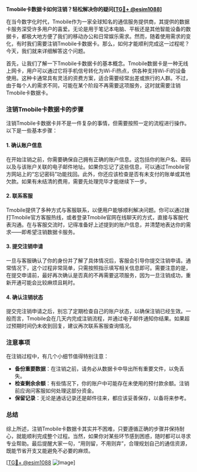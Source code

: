 **Tmobile卡数据卡如何注销？轻松解决你的疑问[[TG💪+ @esim1088](https://t.me/s/esim1088)]**

在当今数字化时代，Tmobile作为一家全球知名的通信服务提供商，其提供的数据卡服务深受许多用户的喜爱。无论是用于笔记本电脑、平板还是其他智能设备的数据卡，都极大地方便了我们的移动办公和日常娱乐需求。然而，随着使用需求的变化，有时我们需要注销Tmobile卡数据卡。那么，如何才能顺利完成这一过程呢？今天，我们就来详细解答这个问题。

首先，让我们了解一下Tmobile卡数据卡的基本概念。Tmobile数据卡是一种无线上网卡，用户可以通过它将手机信号转化为Wi-Fi热点，供各种支持Wi-Fi的设备使用。这种卡通常具有灵活的资费方案，适合需要经常出差或旅行的人群。不过，由于每个人的需求不同，可能在某个阶段不再需要这项服务，这时就需要注销Tmobile卡数据卡。

### 注销Tmobile卡数据卡的步骤

注销Tmobile卡数据卡并不是一件复杂的事情，但需要按照一定的流程进行操作。以下是一些基本步骤：

#### 1. 确认账户信息

在开始注销之前，你需要确保自己拥有正确的账户信息。这包括你的账户名、密码以及与该账户关联的电子邮件地址。如果你忘记了这些信息，可以通过Tmobile官方网站上的“忘记密码”功能找回。此外，你还应该检查是否有未支付的账单或其他欠款。如果有未结清的费用，需要先处理完毕才能继续下一步。

#### 2. 联系客服

Tmobile提供了多种方式与客服联系，以便用户能够顺利解决问题。你可以通过拨打Tmobile官方客服热线，或者登录Tmobile官网在线聊天的方式，直接与客服代表沟通。在与客服交流时，记得准备好上述提到的账户信息，并清楚地表达你的需求——即希望注销数据卡服务。

#### 3. 提交注销申请

一旦与客服确认了你的身份并了解了具体情况后，客服会引导你提交注销申请。通常情况下，这个过程非常简单，只需按照指示填写相关信息即可。需要注意的是，在提交申请前，最好再次确认是否真的不再需要这项服务，因为一旦注销成功，重新开通可能会比较麻烦且耗时。

#### 4. 确认注销状态

提交完注销申请之后，别忘了定期检查自己的账户状态，以确保注销已经生效。一般而言，Tmobile会在几天内完成注销流程，并通过电子邮件通知你结果。如果超过预期时间仍未收到回复，建议再次联系客服查询情况。

### 注意事项

在注销过程中，有几个小细节值得特别注意：

- **备份重要数据**：在注销之前，请务必从数据卡中导出所有重要文件，以免丢失。
- **检查剩余余额**：有些情况下，你的账户中可能存在未使用的预付款余额。注销前应询问客服如何处理这部分资金。
- **保留记录**：无论是通话记录还是邮件往来，都应该妥善保存，以备将来参考。

### 总结

综上所述，注销Tmobile卡数据卡其实并不困难，只要遵循正确的步骤并保持耐心，就能顺利完成整个过程。当然，如果你对某些环节感到困惑，随时都可以寻求专业帮助。最后提醒大家一句，“用则留，不用则弃”，合理规划自己的通信资源，既能节省开支又能避免不必要的麻烦。

[[TG💪+ @esim1088](https://t.me/s/esim1088) ![Image](https://i.postimg.cc/4NQfJmqS/Snipaste-2025-05-13-00-14-12.png)]